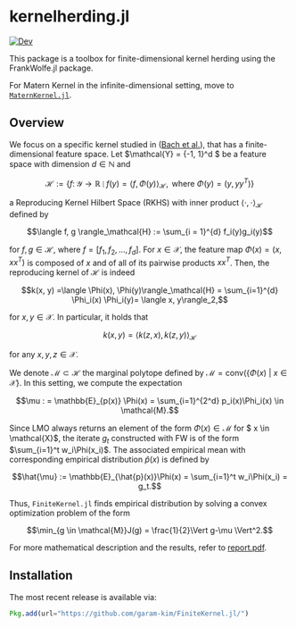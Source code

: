 # kernelherding.jl

[![Dev](https://img.shields.io/badge/docs-dev-blue.svg)](https://garam-kim.github.io/FiniteKernel.jl/dev/)



This package is a toolbox for finite-dimensional kernel herding using the FrankWolfe.jl package.

For Matern Kernel in the infinite-dimensional setting, move to [$\texttt{MaternKernel.jl}$](https://github.com/garam-kim/MaternKernel.jl).



## Overview

We focus on a specific kernel studied in ([Bach et al.](https://icml.cc/2012/papers/683.pdf)), that has a finite-dimensional feature space.
Let $\mathcal{Y} = \{-1, 1\}^d $ be a feature space with dimension $d \in \mathbb{N}$ and

```math
\mathcal{H}:= \left\lbrace f \colon \mathcal{Y} \to \mathbb{R} \mid f(y) = \langle f, \Phi(y) \rangle_\mathcal{H}, \text{ where } \Phi(y)=(y, yy^T) \right\rbrace
```
a Reproducing Kernel Hilbert Space (RKHS) with inner product $\langle \cdot, \cdot \rangle_\mathcal{H}$ defined by
```math
\langle f, g \rangle_\mathcal{H} := \sum_{i = 1}^{d} f_i(y)g_i(y)
```
for $f, g \in \mathcal{H}$, where $f = [f_1, f_2, \ldots, f_d]$. For $x \in \mathcal{X}$, the feature map $\Phi(x)=(x,xx^T)$ is composed of $x$ and of all of its pairwise products $xx^T$. Then, the reproducing kernel of $\mathcal{H}$ is indeed
```math
k(x, y) =\langle \Phi(x), \Phi(y)\rangle_\mathcal{H} = \sum_{i=1}^{d} \Phi_i(x) \Phi_i(y)= \langle x, y\rangle_2,
```
for $x,y \in \mathcal{X}$. In particular, it holds that
```math
k(x,y) = \big\langle k(z, x), k(z, y) \big\rangle_\mathcal{H}
```
for any $x, y, z\in \mathcal{X}$.  

We denote $\mathcal{M} \subset \mathcal{H}$ the marginal polytope defined by $\mathcal{M} = \text{conv}(\{ \Phi(x) \ |\  x \in \mathcal{X}\}$. In this setting, we compute the expectation 
```math
\mu : = \mathbb{E}_{p(x)} \Phi(x) = \sum_{i=1}^{2^d} p_i(x)\Phi_i(x) \in \mathcal{M}.
```
Since LMO always returns an element of the form $\Phi(x) \in \mathcal{M}$ for $ x \in \mathcal{X}$, the iterate $g_t$ constructed with FW is of the form $\sum_{i=1}^t w_i\Phi(x_i)$. The associated empirical mean with corresponding empirical distribution $\hat{p}(x)$ is defined by
```math
\hat{\mu} := \mathbb{E}_{\hat{p}(x)}\Phi(x) = \sum_{i=1}^t w_i\Phi(x_i) = g_t.
```
Thus,  $\texttt{FiniteKernel.jl}$ finds empirical distribution by solving a convex optimization problem of the form
```math
\min_{g \in \mathcal{M}}J(g) = \frac{1}{2}\Vert g-\mu \Vert^2.
```

For more mathematical description and the results, refer to [report.pdf](https://github.com/garam-kim/FiniteKernel.jl/blob/main/report.pdf).



## Installation

The most recent release is available via:

```julia
Pkg.add(url="https://github.com/garam-kim/FiniteKernel.jl/")
```



